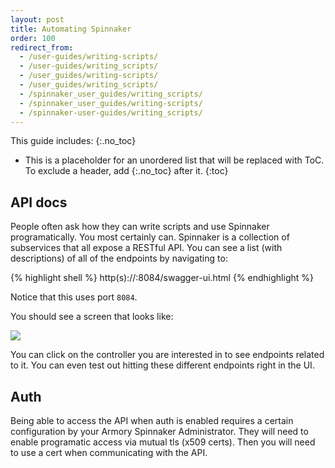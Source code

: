 ```yaml
---
layout: post
title: Automating Spinnaker
order: 100
redirect_from:
  - /user-guides/writing-scripts/
  - /user-guides/writing_scripts/
  - /user_guides/writing-scripts/
  - /user_guides/writing_scripts/
  - /spinnaker_user_guides/writing_scripts/
  - /spinnaker_user_guides/writing-scripts/
  - /spinnaker-user-guides/writing_scripts/
---
```


This guide includes:
{:.no_toc}
* This is a placeholder for an unordered list that will be replaced with ToC. To exclude a header, add {:.no_toc} after it.
{:toc}



## API docs
People often ask how they can write scripts and use Spinnaker programatically. You most certainly can. Spinnaker is a collection of subservices that all expose a RESTful API. You can see a list (with descriptions) of all of the endpoints by navigating to:

{% highlight shell %}
http(s)://<your-spinnaker-dns-name>:8084/swagger-ui.html
{% endhighlight %}

Notice that this uses port `8084`.

You should see a screen that looks like:

![](https://d1ax1i5f2y3x71.cloudfront.net/items/1D1R2G270O070o0g0T00/Image%202017-04-03%20at%204.06.51%20PM.png)

You can click on the controller you are interested in to see endpoints related to it. You can even test out hitting these different endpoints right in the UI.


## Auth

Being able to access the API when auth is enabled requires a certain configuration by your Armory Spinnaker Administrator. They will need to enable programatic access via mutual tls (x509 certs). Then you will need to use a cert when communicating with the API.
